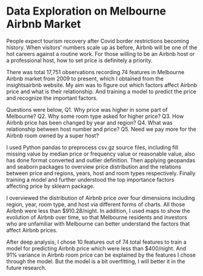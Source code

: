 # Data Exploration on Melbourne Airbnb Market

People expect tourism recovery after Covid border restrictions becoming history. When visitors’ numbers scale up as before, Airbnb will be one of the hot careers against a routine work. For those willing to be an Airbnb host or a professional host, how to set price is definitely a priority. 

There was total 17,751 observations recording 74 features in Melbourne Airbnb market from 2009 to present, which I obtained from the insightsairbnb website. My aim was to figure out which factors affect Airbnb price and what is their relationship. And training a model to predict the price and recognize the important factors.

Questions were below,
Q1. Why price was higher in some part of Melbourne?
Q2. Why some room type asked for higher price?
Q3. How Airbnb price has been changed by year and region?
Q4. What was relationship between host number and price?
Q5. Need we pay more for the Airbnb room owned by a super host?

I used Python pandas to preprocess csv.gz source files, including fill missing value by median price or frequency value or reasonable value, also has done format converted and outlier definition. Then applying geopandas and seaborn packages to overview price distribution and the relations between price and regions, years, host and room types respectively. Finally training a model and further understood the top importance factors affecting price by sklearn package.

I overviewed the distribution of Airbnb price over four dimensions including region, year, room type, and host via different forms of charts. All those Airbnb were less than $910.28/night. In addition, I used maps to show the evolution of Airbnb over time, so that Melbourne residents and investors who are unfamiliar with Melbourne can better understand the factors that affect Airbnb prices. 

After deep analysis, I chose 10 features out of 74 total features to train a model for predicting Airbnb price which were less than $400/night.  And 91% variance in Airbnb room price can be explained by the features I chose through the model. But the model is a bit overfitting, I will better it in the future research.
